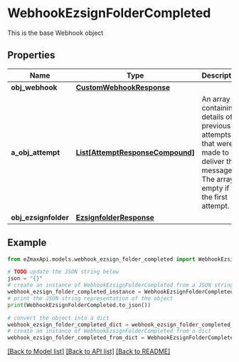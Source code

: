 # WebhookEzsignFolderCompleted

This is the base Webhook object

## Properties

Name | Type | Description | Notes
------------ | ------------- | ------------- | -------------
**obj_webhook** | [**CustomWebhookResponse**](CustomWebhookResponse.md) |  | 
**a_obj_attempt** | [**List[AttemptResponseCompound]**](AttemptResponseCompound.md) | An array containing details of previous attempts that were made to deliver the message. The array is empty if it&#39;s the first attempt. | 
**obj_ezsignfolder** | [**EzsignfolderResponse**](EzsignfolderResponse.md) |  | 

## Example

```python
from eZmaxApi.models.webhook_ezsign_folder_completed import WebhookEzsignFolderCompleted

# TODO update the JSON string below
json = "{}"
# create an instance of WebhookEzsignFolderCompleted from a JSON string
webhook_ezsign_folder_completed_instance = WebhookEzsignFolderCompleted.from_json(json)
# print the JSON string representation of the object
print(WebhookEzsignFolderCompleted.to_json())

# convert the object into a dict
webhook_ezsign_folder_completed_dict = webhook_ezsign_folder_completed_instance.to_dict()
# create an instance of WebhookEzsignFolderCompleted from a dict
webhook_ezsign_folder_completed_from_dict = WebhookEzsignFolderCompleted.from_dict(webhook_ezsign_folder_completed_dict)
```
[[Back to Model list]](../README.md#documentation-for-models) [[Back to API list]](../README.md#documentation-for-api-endpoints) [[Back to README]](../README.md)


